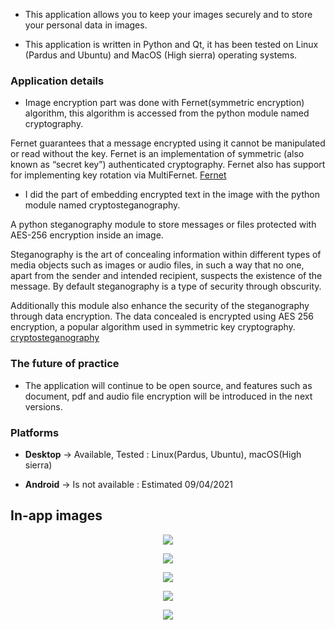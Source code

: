 * This application allows you to keep your images securely and to store your personal data in images. 

* This application is written in Python and Qt, it has been tested on Linux (Pardus and Ubuntu) and MacOS (High sierra) operating systems.


### **Application details**

* Image encryption part was done with Fernet(symmetric encryption) algorithm, this algorithm is accessed from the python module named cryptography.

Fernet guarantees that a message encrypted using it cannot be manipulated or read without the key. Fernet is an implementation of symmetric (also known as “secret key”) authenticated cryptography. Fernet also has support for implementing key rotation via MultiFernet. [Fernet](https://cryptography.io/en/latest/fernet.html)

* I did the part of embedding encrypted text in the image with the python module named cryptosteganography.

A python steganography module to store messages or files protected with AES-256 encryption inside an image. 

Steganography is the art of concealing information within different types of media objects such as images or audio files, in such a way that no one, apart from the sender and intended recipient, suspects the existence of the message. By default steganography is a type of security through obscurity. 

Additionally this module also enhance the security of the steganography through data encryption. The data concealed is encrypted using AES 256 encryption, a popular algorithm used in symmetric key cryptography. [cryptosteganography](https://pypi.org/project/cryptosteganography/)


### **The future of practice**

* The application will continue to be open source, and features such as document, pdf and audio file encryption will be introduced in the next versions.


### **Platforms**

* **Desktop** -> Available, Tested : Linux(Pardus, Ubuntu), macOS(High sierra)

* **Android** -> Is not available : Estimated 09/04/2021


## **In-app images**

<p align="center">
  <img src="https://user-images.githubusercontent.com/54184905/102191665-c71fd480-3eca-11eb-8b25-be34225da45e.png" />
</p>

<p align="center">
  <img src="https://user-images.githubusercontent.com/54184905/102191661-c6873e00-3eca-11eb-8359-8205c546537b.png" />
</p>

<p align="center">
  <img src="https://user-images.githubusercontent.com/54184905/102191659-c5561100-3eca-11eb-8d4e-d2c4b346b984.png" />
</p>

<p align="center">
  <img src="https://user-images.githubusercontent.com/54184905/102191667-c7b86b00-3eca-11eb-86eb-d05241978d0d.png" />
</p>

<p align="center">
  <img src="https://user-images.githubusercontent.com/54184905/102191666-c71fd480-3eca-11eb-85ae-20340c88cbea.png" />
</p>


